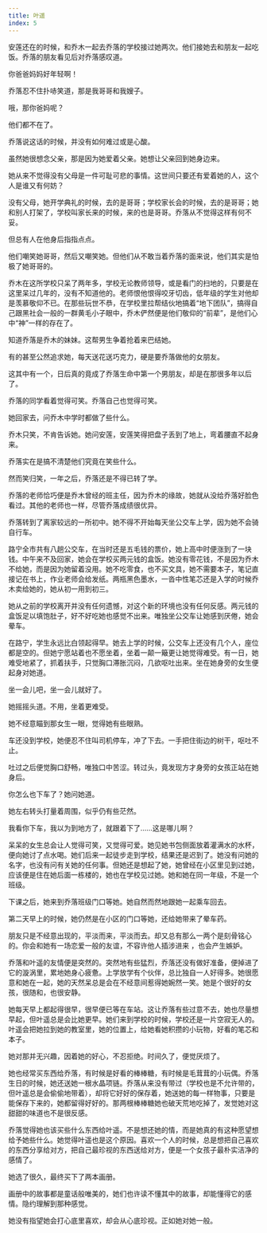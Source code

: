 ```yaml
---
title: 叶遥
index: 5
---
```


安莲还在的时候，和乔木一起去乔落的学校接过她两次。他们接她去和朋友一起吃饭。乔落的朋友看见后对乔落感叹道。

你爸爸妈妈好年轻啊！

乔落忍不住扑哧笑道，那是我哥哥和我嫂子。

哦，那你爸妈呢？

他们都不在了。

乔落说这话的时候，并没有如何难过或是心酸。

虽然她很想念父亲，那是因为她爱着父亲。她想让父亲回到她身边来。

她从来不觉得没有父母是一件可耻可悲的事情。这世间只要还有爱着她的人，这个人是谁又有何妨？

没有父母，她开学典礼的时候，去的是哥哥；学校家长会的时候，去的是哥哥；她和别人打架了，学校叫家长来的时候，来的也是哥哥。乔落从不觉得这样有何不妥。

但总有人在他身后指指点点。

他们嘲笑她哥哥，然后又嘲笑她。但他们从不敢当着乔落的面来说，他们其实是怕极了她哥哥的。

乔木在这所学校只呆了两年多，学校无论教师领导，或是看门的扫地的，只要是在这里呆过几年的，没有不知道他的。老师恨他恨得咬牙切齿，低年级的学生对他却是羡慕敬仰不已。在那些玩世不恭，在学校里拉帮结伙地搞着“地下团队”，搞得自己跟黑社会一般的一群黄毛小子眼中，乔木俨然便是他们敬仰的“前辈”，是他们心中“神”一样的存在了。

知道乔落是乔木的妹妹。这帮男生争着抢着来巴结她。

有的甚至公然追求她，每天送花送巧克力，硬是要乔落做他的女朋友。

这其中有一个，日后真的竟成了乔落生命中第一个男朋友，却是在那很多年以后了。

乔落的同学看着觉得可笑。乔落自己也觉得可笑。

她回家去，问乔木中学时都做了些什么。

乔木只笑，不肯告诉她。她问安莲，安莲笑得把盘子丢到了地上，弯着腰直不起身来。

乔落实在是搞不清楚他们究竟在笑些什么。

然而笑归笑，一年之后，乔落还是不得已转了学。

乔落的老师恰巧便是乔木曾经的班主任，因为乔木的缘故，她就从没给乔落好脸色看过。其他的老师也一样，尽管乔落成绩很优异。

乔落转到了离家较远的一所初中。她不得不开始每天坐公交车上学，因为她不会骑自行车。

路宁全市共有八趟公交车，在当时还是五毛钱的票价，她上高中时便涨到了一块钱。中午来不及回家，她会在学校买两元钱的盒饭。她没有零花钱，不是因为乔木不给她，而是因为她留着没用。她不吃零食，也不买文具，她不需要本子，笔记直接记在书上，作业老师会给发纸。两瓶黑色墨水，一沓中性笔芯还是入学的时候乔木卖给她的，她从初一用到初三。

她从之前的学校离开并没有任何遗憾，对这个新的环境也没有任何反感。两元钱的盒饭足以填饱肚子，好不好吃她也感觉不出来。唯独坐公交车让她感到厌倦，她会晕车。

在路宁，学生永远比白领起得早。她去上学的时候，公交车上还没有几个人，座位都是空的。但她宁愿站着也不愿坐着，坐着一颠一簸更让她觉得难受。有一日，她难受地紧了，抓着扶手，只觉胸口滞胀沉闷，几欲呕吐出来。坐在她身旁的女生便起身对她道。

坐一会儿吧，坐一会儿就好了。

她摇摇头道。不用，坐着更难受。

她不经意瞄到那女生一眼，觉得她有些眼熟。

车还没到学校，她便忍不住叫司机停车，冲了下去。一手把住街边的树干，呕吐不止。

吐过之后便觉胸口舒畅，唯独口中苦涩。转过头，竟发现方才身旁的女孩正站在她身后。

你怎么也下车了？她问她道。

她左右转头打量着周围，似乎仍有些茫然。

我看你下车，我以为到地方了，就跟着下了……这是哪儿啊？

呆呆的女生总会让人觉得可笑，又觉得可爱。她见她书包侧面放着灌满水的水杯，便向她讨了点水喝。她们后来一起徒步走到学校，结果还是迟到了。她没有问她的名字，也没有问有关她的任何事。但她还是想起了她，她曾经在小区里见到过她，应该便是住在她后面一栋楼的，她也在学校见过她。她和她在同一年级，不是一个班级。

下课之后，她来到乔落班级门口等她。她自然而然地跟她一起乘车回去。

第二天早上的时候，她仍然是在小区的门口等她，还给她带来了晕车药。

朋友只是不经意出现的，平淡而来，平淡而去。却又总有那么一两个是刻骨铭心的。你会和她有一场恋爱一般的友谊，不容许他人插涉进来 ，也会产生嫉妒。

乔落和叶遥的友情便是突然的。突然地有些猛烈，乔落还没有做好准备，便掉进了它的漩涡里，累地她身心疲惫。上学放学有个伙伴，总比独自一人好得多。她很愿意和她在一起，她的天然呆总是会在不经意间惹得她婉然一笑。她是个很好的女孩，很随和，也很安静。

她每天早上都起得很早，很早便已等在车站。这让乔落有些过意不去，她也尽量想早起，但叶遥总是会比她更早。她们来到学校的时候，学校还是一片空寂无人的。叶遥会把她拉到她的教室里，她的位置上，给她看她积攒的小玩物，好看的笔芯和本子。

她对那并无兴趣，因着她的好心，不忍拒绝。时间久了，便觉厌烦了。

她也经常买东西给乔落，有时候是好看的棒棒糖，有时候是毛茸茸的小玩偶。乔落生日的时候，她还送她一根水晶项链。乔落从来没有带过（学校也是不允许带的，但叶遥总是会偷偷地带着），却将它好好的保存着，她送她的每一样物事，只要是能保存下来的，她都留得好好的。那两根棒棒糖她也破天荒地吃掉了，发觉她对这甜甜的味道也不是很反感。

乔落觉得她也该买些什么东西给叶遥。不是想还她的情，而是她真的有这种愿望想给予她些什么。她觉得叶遥也是这个原因。喜欢一个人的时候，总是想把自己喜欢的东西分享给对方，把自己最珍视的东西送给对方，便是一个女孩子最朴实洁净的感情了。

她选了很久，最终买下了两本画册。

画册中的故事都是童话般唯美的，她们也许读不懂其中的故事，却能懂得它的感情。隐约理解到那种感觉。

她没有指望她会打心底里喜欢，却会从心底珍视。正如她对她一般。
